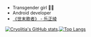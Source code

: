 - Transgender girl 🏳️‍⚧️
- Android developer
- [《世末歌者》 - 乐正绫](https://music.163.com/#/song?id=429460239)

<a href="https://github.com/anuraghazra/github-readme-stats">
  <p>
    <img img align="center" src="https://github-readme-stats.vercel.app/api?username=Cryolitia&include_all_commits=true&count_private=true" alt="Cryolitia's GitHub stats" />
    <img img align="center" src="https://github-readme-stats.vercel.app/api/top-langs/?username=Cryolitia&layout=compact" alt="Top Langs" />
  </p>
</a>
